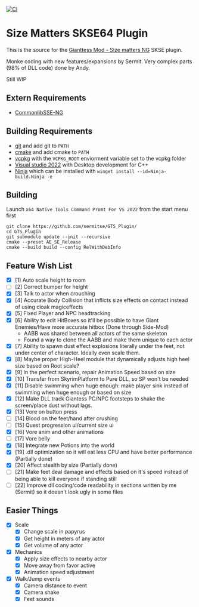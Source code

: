 [![CI](https://github.com/Sermitse/GTS_Plugin/actions/workflows/build.yml/badge.svg)](https://github.com/Sermitse/GTS_Plugin/actions/workflows/build.yml)

# Size Matters SKSE64 Plugin

This is the source for the [Gianttess Mod - Size matters NG](https://www.nexusmods.com/skyrimspecialedition/mods/37823?tab=description) SKSE plugin.

Monke coding with new features/expansions by Sermit.
Very complex parts (98% of DLL code) done by Andy.

Still WIP

## Extern Requirements
- [CommonlibSSE-NG](https://github.com/alandtse/CommonLibVR/tree/ng)

## Building Requirements
- [git](https://gitforwindows.org/) and add git to `PATH`
- [cmake](https://cmake.org/download/) and add cmake to `PATH`
- [vcpkg](https://github.com/microsoft/vcpkg) with the `VCPKG_ROOT` enviorment variable set to the vcpkg folder
- [Visual studio 2022](https://visualstudio.microsoft.com/vs/) with Desktop development for C++
- [Ninja](https://ninja-build.org/) which can be installed with `winget install --id=Ninja-build.Ninja -e`

## Building
Launch `x64 Native Tools Command Promt For VS 2022` from the start menu first
```
git clone https://github.com/sermitse/GTS_Plugin/
cd GTS_Plugin
git submodule update --init --recursive
cmake --preset AE_SE_Release
cmake --build build --config RelWithDebInfo
```

## Feature Wish List

- [X] [1] Auto scale height to room
- [ ] [2] Correct bumper for height
- [X] [3] Talk to actor when crouching
- [X] [4] Accurate Body Collision that inflicts size effects on contact instead of using cloak magiceffects
- [X] [5] Fixed Player and NPC headtracking
- [X] [6] Ability to edit HitBoxes so it'll be possible to have Giant Enemies/Have more accurate hitbox (Done through Side-Mod)
  - AABB was shared between all actors of the same skeleton
  - Found a way to clone the AABB and make them unique to each actor
- [X] [7] Ability to spawn dust effect explosions literally under the feet, not under center of character. Ideally even scale them.
- [X] [8] Maybe proper High-Heel module that dynamically adjusts high heel size based on Root scale?
- [X] [9] In the perfect scenario, repair Animation Speed based on size
- [X] [10] Transfer from SkyrimPlatform to Pure DLL, so SP won't be needed
- [X] [11] Disable swimming when huge enough: make player sink instead of swimming when huge enough or based on size
- [X] [12] Make DLL track Giantess PC/NPC footsteps to shake the screen/place dust without lags.
- [X] [13] Vore on button press
- [ ] [14] Blood on the feet/hand after crushing
- [ ] [15] Quest progression ui/current size ui
- [X] [16] Vore anim and other animations
- [ ] [17] Vore belly
- [X] [18] Integrate new Potions into the world
- [X] [19] .dll optimization so it will eat less CPU and have better performance (Partially done)
- [X] [20] Affect stealth by size (Partially done)
- [ ] [21] Make feet deal damage and effects based on it's speed instead of being able to kill everyone if standing still
- [ ] [22] Improve dll coding/code readability in sections written by me (Sermit) so it doesn't look ugly in some files

## Easier Things
- [X] Scale
  - [x] Change scale in papyrus
  - [X] Get height in meters of any actor
  - [X] Get volume of any actor
- [x] Mechanics  
  - [x] Apply size effects to nearby actor
  - [x] Move away from favor active
  - [x] Animation speed adjustment
- [X] Walk/Jump events
  - [x] Camera distance to event
  - [X] Camera shake
  - [X] Feet sounds
